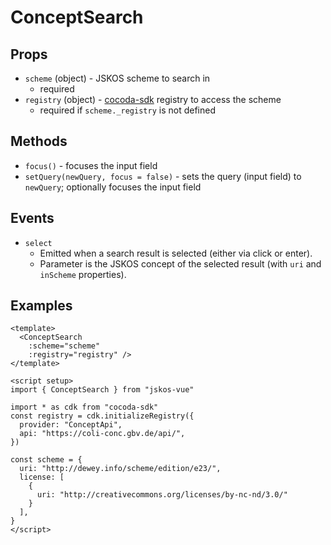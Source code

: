 # ConceptSearch

## Props
- `scheme` (object) - JSKOS scheme to search in
  - required
- `registry` (object) - [cocoda-sdk](https://github.com/gbv/cocoda-sdk) registry to access the scheme
  - required if `scheme._registry` is not defined

## Methods
- `focus()` - focuses the input field
- `setQuery(newQuery, focus = false)` - sets the query (input field) to `newQuery`; optionally focuses the input field

## Events
- `select`
  - Emitted when a search result is selected (either via click or enter).
  - Parameter is the JSKOS concept of the selected result (with `uri` and `inScheme` properties).

## Examples

<script setup>
import ConceptSearch from "../../src/components/ConceptSearch.vue"

import * as cdk from "cocoda-sdk"
const registry = cdk.initializeRegistry({
  provider: "ConceptApi",
  api: "https://coli-conc.gbv.de/api/",
})

const scheme = {
  uri: "http://dewey.info/scheme/edition/e23/",
  license: [
    {
      uri: "http://creativecommons.org/licenses/by-nc-nd/3.0/"
    }
  ],
}
</script>

<ConceptSearch
  :scheme="scheme"
  :registry="registry" />

```vue
<template>
  <ConceptSearch
    :scheme="scheme"
    :registry="registry" />
</template>

<script setup>
import { ConceptSearch } from "jskos-vue"

import * as cdk from "cocoda-sdk"
const registry = cdk.initializeRegistry({
  provider: "ConceptApi",
  api: "https://coli-conc.gbv.de/api/",
})

const scheme = {
  uri: "http://dewey.info/scheme/edition/e23/",
  license: [
    {
      uri: "http://creativecommons.org/licenses/by-nc-nd/3.0/"
    }
  ],
}
</script>
```
